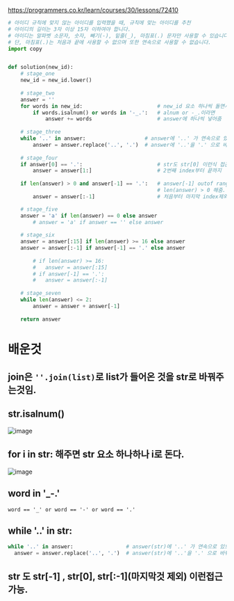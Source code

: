 https://programmers.co.kr/learn/courses/30/lessons/72410

```python
# 아이디 규칙에 맞지 않는 아이디를 입력했을 때, 규칙에 맞는 아이디를 추천
# 아이디의 길이는 3자 이상 15자 이하여야 합니다.
# 아이디는 알파벳 소문자, 숫자, 빼기(-), 밑줄(_), 마침표(.) 문자만 사용할 수 있습니다.
# 단, 마침표(.)는 처음과 끝에 사용할 수 없으며 또한 연속으로 사용할 수 없습니다.
import copy


def solution(new_id):
    # stage_one
    new_id = new_id.lower()
    
    # stage_two
    answer = ''
    for words in new_id:                        # new_id 요소 하나씩 돌면서
        if words.isalnum() or words in '-_.':   # alnum or -_.이라면
            answer += words                     # answer에 하나씩 넣어줌
    
    # stage_three
    while '..' in answer:                   # answer에 '..' 가 연속으로 있으면
        answer = answer.replace('..', '.')  # answer에 '..'을 '.' 으로 바꿔줌
        
    # stage_four
    if answer[0] == '.':                        # str도 str[0] 이런식 접근가능
        answer = answer[1:]                     # 2번째 index부터 끝까지
        
    if len(answer) > 0 and answer[-1] == '.':   # answer[-1] outof range때문에
                                                # len(answer) > 0 해줌.
        answer = answer[:-1]                    # 처음부터 마지막 index제외 넣어줌

    # stage_five
    answer = 'a' if len(answer) == 0 else answer 
        # answer = 'a' if answer == '' else answer
        
    # stage_six
    answer = answer[:15] if len(answer) >= 16 else answer
    answer = answer[:-1] if answer[-1] == '.' else answer
    
        # if len(answer) >= 16:
        #   answer = answer[:15]
        # if answer[-1] == '.':
        #   answer = answer[:-1]
    
    # stage_seven
    while len(answer) <= 2:
        answer = answer + answer[-1]
    
    return answer
```

# 배운것

## join은 ```''.join(list)```로 list가 들어온 것을 str로 바꿔주는것임.   

## str.isalnum()
![image](https://user-images.githubusercontent.com/84604563/151924369-7d894420-bc22-4072-a2dc-c8a5b54c2b71.png)

## for i in str: 해주면 str 요소 하나하나 i로 돈다.
![image](https://user-images.githubusercontent.com/84604563/151924697-a3fbd634-1fa5-4401-a2a7-aa0495866149.png)

## word in '_-.'
```word == '_' or word == '-' or word == '.'```

## while '..' in str:
```python 
while '..' in answer:                 # answer(str)에 '..' 가 연속으로 있으면,
  answer = answer.replace('..', '.')  # answer(str)에 '..'을 '.' 으로 바꿔줌
```  

## str 도 str[-1] , str[0], str[:-1](마지막것 제외) 이런접근가능. 
